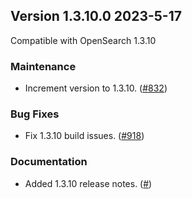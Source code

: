 ## Version 1.3.10.0 2023-5-17
Compatible with OpenSearch 1.3.10

### Maintenance
* Increment version to 1.3.10. ([#832](https://github.com/opensearch-project/alerting/pull/832))

### Bug Fixes
* Fix 1.3.10 build issues. ([#918](https://github.com/opensearch-project/alerting/pull/918))

### Documentation
* Added 1.3.10 release notes. ([#]())